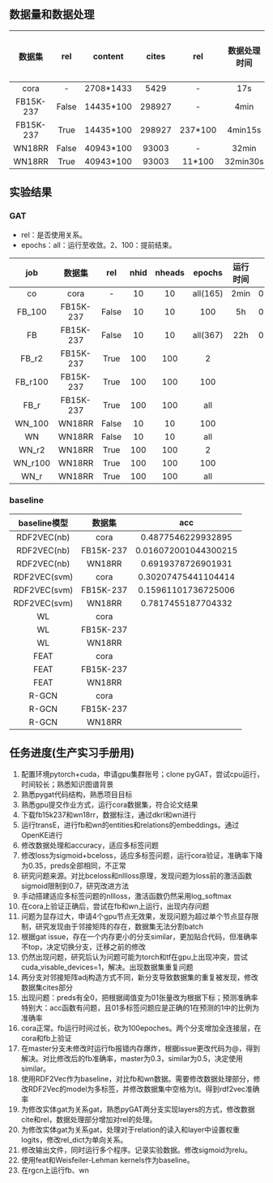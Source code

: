 ## 数据量和数据处理

|  数据集   | rel | content  | cites  | rel  | 数据处理时间 | 运行1个epoch时间 |
| :-------: | :---: | :---: | :---: | :---: | :---: | :---: |
|   cora    |   -   | 2708\*1433  | 5429 | - |17s|0.07s|
| FB15K-237 | False | 14435\*100 | 298927 | - | 4min |165s|
| FB15K-237 | True | 14435\*100 | 298927 | 237\*100 | 4min15s ||
| WN18RR | False | 40943\*100 | 93003 | - | 32min |24min|
| WN18RR | True | 40943\*100 | 93003 | 11\*100 | 32min30s ||

## 实验结果

### GAT

+ rel：是否使用关系。
+ epochs：all：运行至收敛。2、100：提前结束。

|   job   |  数据集   |  rel  | nhid | nheads |  epochs  | 运行时间 |  acc   |
| :-----: | :-------: | :---: | :--: | :----: | :------: | :------: | :----: |
|   co    |   cora    |   -   |  10  |   10   | all(165) |   2min   | 0.8210 |
| FB_100  | FB15K-237 | False |  10  |   10   |   100    |    5h    | 0.5540 |
|   FB    | FB15K-237 | False |  10  |   10   | all(367) |   22h    | 0.5983 |
|  FB_r2  | FB15K-237 | True  | 100  |  100   |    2     |          |        |
| FB_r100 | FB15K-237 | True  | 100  |  100   |   100    |          |        |
|  FB_r   | FB15K-237 | True  | 100  |  100   |   all    |          |        |
| WN_100  |  WN18RR   | False |  10  |   10   |   100    |          |        |
|   WN    |  WN18RR   | False |  10  |   10   |   all    |          |        |
|  WN_r2  |  WN18RR   | True  | 100  |  100   |    2     |          |        |
| WN_r100 |  WN18RR   | True  | 100  |  100   |   100    |          |        |
|  WN_r   |  WN18RR   | True  | 100  |  100   |   all    |          |        |

### baseline

| baseline模型 |  数据集   |         acc          |
| :----------: | :-------: | :------------------: |
| RDF2VEC(nb)  |   cora    |  0.4877546229932895  |
| RDF2VEC(nb)  | FB15K-237 | 0.016072001044300215 |
| RDF2VEC(nb)  |  WN18RR   |  0.6919378726901931  |
| RDF2VEC(svm) |   cora    | 0.30207475441104414  |
| RDF2VEC(svm) | FB15K-237 | 0.15961101736725006  |
| RDF2VEC(svm) |  WN18RR   |  0.7817455187704332  |
|      WL      |   cora    |                      |
|      WL      | FB15K-237 |                      |
|      WL      |  WN18RR   |                      |
|     FEAT     |   cora    |                      |
|     FEAT     | FB15K-237 |                      |
|     FEAT     |  WN18RR   |                      |
|    R-GCN     |   cora    |                      |
|    R-GCN     | FB15K-237 |                      |
|    R-GCN     |  WN18RR   |                      |

## 任务进度(生产实习手册用)

1. 配置环境pytorch+cuda，申请gpu集群账号；clone pyGAT，尝试cpu运行，时间较长；熟悉知识图谱背景
2. 熟悉pygat代码结构，熟悉项目目标
3. 熟悉gpu提交作业方式，运行cora数据集，符合论文结果
4. 下载fb15k237和wn18rr，数据标注，通过dkrl和wn进行
5. 运行transE，进行fb和wn的entities和relations的embeddings。通过OpenKE进行
6. 修改数据处理和accuracy，适应多标签问题
7. 修改loss为sigmoid+bceloss，适应多标签问题，运行cora验证，准确率下降为0.35，preds全部相同，不正常
8. 研究问题来源。对比bceloss和nllloss原理，发现问题为loss前的激活函数sigmoid限制到0.7，研究改进方法
9. 手动搭建适应多标签问题的nllloss，激活函数仍然采用log_softmax
10. 在cora上验证正确后，尝试在fb和wn上运行，出现内存问题
11. 问题为显存过大，申请4个gpu节点无效果，发现问题为超过单个节点显存限制，研究发现由于邻接矩阵的存在，数据集无法分割batch
12. 根据gat issue，存在一个内存更小的分支similar，更加贴合代码，但准确率不top，决定切换分支，迁移之前的修改
13. 仍然出现问题，研究后认为问题可能为torch和tf在gpu上出现冲突，尝试cuda_visable_devices=1，解决。出现数据集重复问题
14. 两分支对邻接矩阵adj构造方式不同，新分支导致数据集的重复被发现，修改数据集cites部分
15. 出现问题：preds有全0，把根据阈值变为01张量改为根据下标；预测准确率特别大：acc函数有问题，且01多标签问题应是正确的1在预测的1中的比例为准确率
16. cora正常。fb运行时间过长，砍为100epoches。两个分支增加全连接层，在cora和fb上验证
17. 在master分支未修改时运行fb报错内存爆炸，根据issue更改代码为@，得到解决。对比修改后的fb准确率，master为0.3，similar为0.5，决定使用similar。
18. 使用RDF2Vec作为baseline，对比fb和wn数据。需要修改数据处理部分，修改RDF2Vec的model为多标签，并修改数据集中空格为\t。得到rdf2vec准确率
19. 为修改实体gat为关系gat，熟悉pyGAT两分支实现layers的方式，修改数据cite和rel，数据处理部分增加对rel的处理。
20. 为修改实体gat为关系gat，处理对于relation的读入和layer中设置权重logits，修改rel_dict为单向关系。
21. 修改输出文件，同时运行多个程序。记录实验数据。修改sigmoid为relu。
22. 使用feat和Weisfeiler-Lehman kernels作为baseline。
23. 在rgcn上运行fb、wn